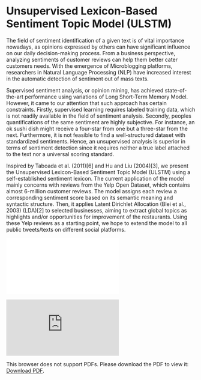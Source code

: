 Unsupervised Lexicon-Based Sentiment Topic Model (ULSTM)
========
The field of sentiment identification of a given text is of vital importance nowadays, as opinions expressed by others can
have significant influence on our daily decision-making process. From a business perspective, analyzing sentiments of
customer reviews can help them better cater customers needs. With the emergence of Microblogging platforms,
researchers in Natural Language Processing (NLP) have increased interest in the automatic detection of sentiment out of
mass texts.

Supervised sentiment analysis, or opinion mining, has achieved state-of-the-art performance using variations of
Long Short-Term Memory Model. However, it came to our attention that such approach has certain constraints. Firstly,
supervised learning requires labeled training data, which is not readily available in the field of sentiment analysis.
Secondly, peoples quantifications of the same sentiment are highly subjective. For instance, an ok sushi dish might
receive a four-star from one but a three-star from the next. Furthermore, it is not feasible to find a well-structured dataset
with standardized sentiments. Hence, an unsupervised analysis is superior in terms of sentiment detection since it
requires neither a true label attached to the text nor a universal scoring standard.

Inspired by Taboada et al. (2011)[6] and Hu and Liu (2004)[3], we present the Unsupervised Lexicon-Based
Sentiment Topic Model (ULSTM) using a self-established sentiment lexicon. The current application of the model
mainly concerns with reviews from the Yelp Open Dataset, which contains almost 6-million customer reviews. The
model assigns each review a corresponding sentiment score based on its semantic meaning and syntactic structure.
Then, it applies Latent Dirichlet Allocation (Blei et al., 2003) (LDA)[2] to selected businesses, aiming to extract global
topics as highlights and/or opportunities for improvement of the restaurants. Using these Yelp reviews as a starting
point, we hope to extend the model to all public tweets/texts on different social platforms.

![GitHub Logo](yelp/blob/master/ULSTM.pdf)

<object data="https://github.com/h343li/yelp/blob/master/ULSTM.pdf" type="application/pdf" width="700px" height="700px">
    <embed src="https://github.com/h343li/yelp/blob/master/ULSTM.pdf">
        <p>This browser does not support PDFs. Please download the PDF to view it: <a href="https://github.com/h343li/yelp/blob/master/ULSTM.pdf">Download PDF</a>.</p>
    </embed>
</object>
